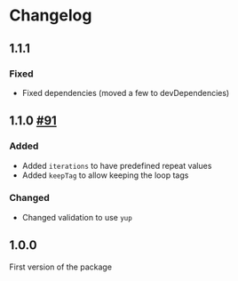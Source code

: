 # Changelog

## 1.1.1

### Fixed

- Fixed dependencies (moved a few to devDependencies)

## 1.1.0 [#91](https://github.com/gherking/gherking/issues/91)

### Added

- Added `iterations` to have predefined repeat values
- Added `keepTag` to allow keeping the loop tags

### Changed

- Changed validation to use `yup`

## 1.0.0

First version of the package
